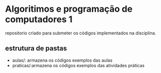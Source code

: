# Algoritimos e programação de computadores 1

repositorio criado para submeter os códigos implementados na disciplina.

## estrutura de pastas


* aulas/: armazena os códigos exemplos das aulas
* praticas/:armazena os códigos exemplos das atividades práticas
